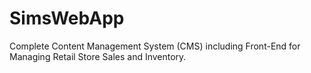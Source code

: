 # SimsWebApp
Complete Content Management System (CMS) including Front-End for Managing Retail Store Sales and Inventory.
